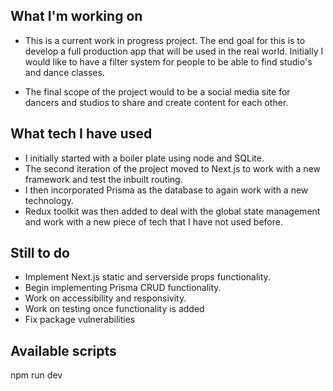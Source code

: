 ## What I'm working on

- This is a current work in progress project. The end goal for this is to develop a full production app that will be used in the real world. Initially I would like to have a filter system for people to be able to find studio's and dance classes.

- The final scope of the project would to be a social media site for dancers and studios to share and create content for each other.

## What tech I have used

- I initially started with a boiler plate using node and SQLite.
- The second iteration of the project moved to Next.js to work with a new framework and test the inbuilt routing.
- I then incorporated Prisma as the database to again work with a new technology.
- Redux toolkit was then added to deal with the global state management and work with a new piece of tech that I have not used before.

## Still to do

- Implement Next.js static and serverside props functionality.
- Begin implementing Prisma CRUD functionality.
- Work on accessibility and responsivity.
- Work on testing once functionality is added
- Fix package vulnerabilities

## Available scripts

npm run dev
